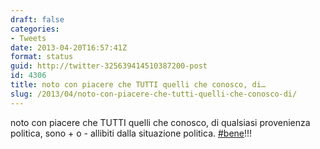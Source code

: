 ```yaml
---
draft: false
categories:
- Tweets
date: 2013-04-20T16:57:41Z
format: status
guid: http://twitter-325639414510387200-post
id: 4306
title: noto con piacere che TUTTI quelli che conosco, di…
slug: /2013/04/noto-con-piacere-che-tutti-quelli-che-conosco-di/
---
```


noto con piacere che TUTTI quelli che conosco, di qualsiasi provenienza politica, sono + o - allibiti dalla situazione politica. [#bene](http://twitter.com/search?q=%23bene)!!!